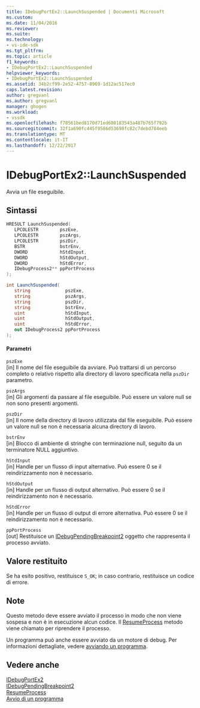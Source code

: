 ```yaml
---
title: IDebugPortEx2::LaunchSuspended | Documenti Microsoft
ms.custom: 
ms.date: 11/04/2016
ms.reviewer: 
ms.suite: 
ms.technology:
- vs-ide-sdk
ms.tgt_pltfrm: 
ms.topic: article
f1_keywords:
- IDebugPortEx2::LaunchSuspended
helpviewer_keywords:
- IDebugPortEx2::LaunchSuspended
ms.assetid: 34b2cf99-2e52-4757-8969-1d12ac517ec0
caps.latest.revision: 
author: gregvanl
ms.author: gregvanl
manager: ghogen
ms.workload:
- vssdk
ms.openlocfilehash: f78561bed8170d71ed608183543a487b765f792b
ms.sourcegitcommit: 32f1a690fc445f9586d53698fc82c7debd784eeb
ms.translationtype: MT
ms.contentlocale: it-IT
ms.lasthandoff: 12/22/2017
---
```

# <a name="idebugportex2launchsuspended"></a>IDebugPortEx2::LaunchSuspended
Avvia un file eseguibile.  
  
## <a name="syntax"></a>Sintassi  
  
```cpp  
HRESULT LaunchSuspended(   
   LPCOLESTR        pszExe,  
   LPCOLESTR        pszArgs,  
   LPCOLESTR        pszDir,  
   BSTR             bstrEnv,  
   DWORD            hStdInput,  
   DWORD            hStdOutput,  
   DWORD            hStdError,  
   IDebugProcess2** ppPortProcess  
);  
```  
  
```csharp  
int LaunchSuspended(   
   string             pszExe,  
   string             pszArgs,  
   string             pszDir,  
   string             bstrEnv,  
   uint               hStdInput,  
   uint               hStdOutput,  
   uint               hStdError,  
   out IDebugProcess2 ppPortProcess  
);  
```  
  
#### <a name="parameters"></a>Parametri  
 `pszExe`  
 [in] Il nome del file eseguibile da avviare. Può trattarsi di un percorso completo o relativo rispetto alla directory di lavoro specificata nella `pszDir` parametro.  
  
 `pszArgs`  
 [in] Gli argomenti da passare al file eseguibile. Può essere un valore null se non sono presenti argomenti.  
  
 `pszDir`  
 [in] Il nome della directory di lavoro utilizzata dal file eseguibile. Può essere un valore null se non è necessaria alcuna directory di lavoro.  
  
 `bstrEnv`  
 [in] Blocco di ambiente di stringhe con terminazione null, seguito da un terminatore NULL aggiuntivo.  
  
 `hStdInput`  
 [in] Handle per un flusso di input alternativo. Può essere 0 se il reindirizzamento non è necessario.  
  
 `hStdOutput`  
 [in] Handle per un flusso di output alternativo. Può essere 0 se il reindirizzamento non è necessario.  
  
 `hStdError`  
 [in] Handle per un flusso di output di errore alternativa. Può essere 0 se il reindirizzamento non è necessario.  
  
 `ppPortProcess`  
 [out] Restituisce un [IDebugPendingBreakpoint2](../../../extensibility/debugger/reference/idebugpendingbreakpoint2.md) oggetto che rappresenta il processo avviato.  
  
## <a name="return-value"></a>Valore restituito  
 Se ha esito positivo, restituisce `S_OK`; in caso contrario, restituisce un codice di errore.  
  
## <a name="remarks"></a>Note  
 Questo metodo deve essere avviato il processo in modo che non viene sospesa e non è in esecuzione alcun codice. Il [ResumeProcess](../../../extensibility/debugger/reference/idebugportex2-resumeprocess.md) metodo viene chiamato per riprendere il processo.  
  
 Un programma può anche essere avviato da un motore di debug. Per informazioni dettagliate, vedere [avviando un programma](../../../extensibility/debugger/launching-a-program.md).  
  
## <a name="see-also"></a>Vedere anche  
 [IDebugPortEx2](../../../extensibility/debugger/reference/idebugportex2.md)   
 [IDebugPendingBreakpoint2](../../../extensibility/debugger/reference/idebugpendingbreakpoint2.md)   
 [ResumeProcess](../../../extensibility/debugger/reference/idebugportex2-resumeprocess.md)   
 [Avvio di un programma](../../../extensibility/debugger/launching-a-program.md)